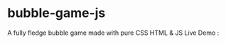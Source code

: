 # bubble-game-js
A fully fledge bubble game made with pure CSS HTML &amp; JS
Live Demo : <a target="_blank" href="https://avayyyyyyy.github.io/bubble-game-js/"/>
